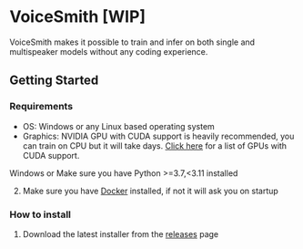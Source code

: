 # VoiceSmith [WIP]

VoiceSmith makes it possible to train and infer on both single and multispeaker models without any coding experience.

## Getting Started

### Requirements

* OS: Windows or any Linux based operating system
* Graphics: NVIDIA GPU with CUDA support is heavily recommended, you can train on CPU but it will take days. [Click here](https://developer.nvidia.com/cuda-gpus) for a list of GPUs with CUDA support.


Windows or 
Make sure you have Python >=3.7,<3.11 installed

2. Make sure you have [Docker](https://docs.docker.com/get-docker/) installed, if not it will ask you on startup

### How to install

1. Download the latest installer from the [releases](https://github.com/dunky11/voicesmith/releases) page
